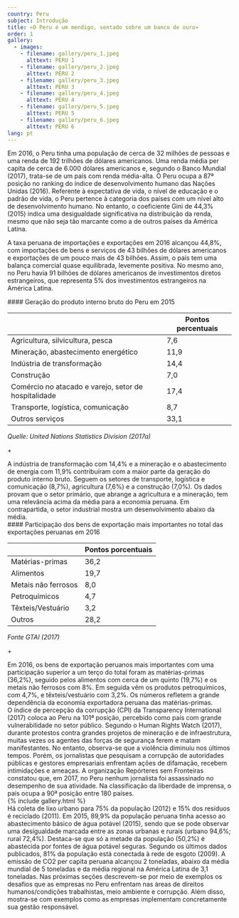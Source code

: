 ```yaml
---
country: Peru
subject: Introdução
title: «O Peru é um mendigo, sentado sobre um banco de ouro»
order: 1
gallery:
  - images:
    - filename: gallery/peru_1.jpeg
      alttext: PERU 1
    - filename: gallery/peru_2.jpeg
      alttext: PERU 2
    - filename: gallery/peru_3.jpeg
      alttext: PERU 3
    - filename: gallery/peru_4.jpeg
      alttext: PERU 4
    - filename: gallery/peru_5.jpeg
      alttext: PERU 5
    - filename: gallery/peru_6.jpeg
      alttext: PERU 6
lang: pt
---
```

<!-- Text mit Sidestory rechts -->
<div class="has-sidestories-right grid" markdown="1">

<div class="content" markdown="1">
Em 2016, o Peru tinha uma população de cerca de 32 milhões de pessoas e uma renda de 192 trilhões de dólares americanos. Uma renda média per capita de cerca de 6.000 dólares americanos e, segundo o Banco Mundial (2017), trata-se de um país com renda média-alta. O Peru ocupa a 87ª posição no ranking do índice de desenvolvimento humano das Nações Unidas (2016). Referente à expectativa de vida, o nível de educação e o padrão de vida, o Peru pertence à categoria dos países com um nível alto de desenvolvimento humano. No entanto, o coeficiente Gini de 44,3% (2015) indica uma desigualdade significativa na distribuição da renda, mesmo que não seja tão marcante como a de outros países da América Latina.

A taxa peruana de importações e exportações em 2016 alcançou 44,8%, com importações de bens e serviços de 43 bilhões de dólares americanos e exportações de um pouco mais de 43 bilhões. Assim, o país tem uma balança comercial quase equilibrada, levemente positiva. No mesmo ano, no Peru havia 91 bilhões de dólares americanos de investimentos diretos estrangeiros, que representa 5% dos investimentos estrangeiros na América Latina.
</div>

<div class="sidestory sidestory-right" markdown="1">
#### Geração do produto interno bruto do Peru em 2015

 &nbsp; | Pontos percentuais
 --- | ---
 Agricultura, silvicultura, pesca | 7,6
 Mineração, abastecimento energético | 11,9
 Indústria de transformação | 14,4
 Construção | 7,0
 Comércio no atacado e varejo, setor de hospitalidade | 17,4
 Transporte, logística, comunicação | 8,7
 Outros serviços | 33,1

_Quelle: United Nations Statistics Division (2017a)_
<p class="sidestory-toggle"><span>+</span></p>
</div>

<div class="overlay sidestory-right-content content">
<div class="ss-content" markdown="1">
A indústria de transformação com 14,4% e a mineração e o abastecimento de energia com 11,9% contribuíram com a maior parte da geração do produto interno bruto. Seguem os setores de transporte, logística e comunicação (8,7%), agricultura (7,6%) e a construção (7,0%). Os dados provam que o setor primário, que abrange a agricultura e a mineração, tem uma relevância acima da média para a economia peruana. Em contrapartida, o setor industrial mostra um desenvolvimento abaixo da média.
</div>
</div>

</div>


<!-- Text mit Sidestory links -->
<div class="has-sidestories-left grid" markdown="1">

<div class="sidestory sidestory-left" markdown="1">
#### Participação dos bens de exportação mais importantes no total das exportações peruanas em 2016

 &nbsp; | Pontos porcentuais
--- | ---
Matérias-primas | 36,2
Alimentos | 19,7
Metais não ferrosos | 8,0
Petroquímicos | 4,7
Têxteis/Vestuário | 3,2
Outros | 28,2

_Fonte GTAI (2017)_

<p class="sidestory-toggle"><span>+</span></p>
</div>

<div class="overlay sidestory-left-content content">
<div class="ss-content" markdown="1">
Em 2016, os bens de exportação peruanos mais importantes com uma participação superior a um terço do total foram as matérias-primas (36,2%), seguido pelos alimentos com cerca de um quinto (19,7%) e os metais não ferrosos com 8%. Em seguida vêm os produtos petroquímicos, com 4,7%, e têxteis/vestuário com 3,2%. Os números refletem a grande dependência da economia exportadora peruana das matérias-primas.
</div>
</div>

<div class="content" markdown="1">
O índice de percepção da corrupção (CPI) da Transparency International (2017) coloca ao Peru na 101ª posição, percebido como país com grande vulnerabilidade no setor público. Segundo o Human Rights Watch (2017), durante protestos contra grandes projetos de mineração e de infraestrutura, muitas vezes os agentes das forças de segurança ferem e matam manifestantes. No entanto, observa-se que a violência diminuiu nos últimos tempos. Porém, os jornalistas que pesquisam a corrupção de autoridades públicas e gestores empresariais enfrentam ações de difamação, recebem intimidações e ameaças. A organização Repórteres sem Fronteiras constatou que, em 2017, no Peru nenhum jornalista foi assassinado no desempenho de sua atividade. Na classificação da liberdade de imprensa, o país ocupa a 90ª posição entre 180 países.
</div>

</div>


<div class="media-wrapper">
{% include gallery.html %}
</div>

<div class="content" markdown="1">
Há coleta de lixo urbano para 75% da população (2012) e 15% dos resíduos é reciclado (2011). Em 2015, 89,9% da população peruana tinha acesso ao abastecimento básico de água potável (2015), sendo que se pode observar uma desigualdade marcada entre as zonas urbanas e rurais (urbano 94,6%; rural 72,4%). Destaca-se que só a metade da população (50,2%) é abastecida por fontes de água potável seguras. Segundo os últimos dados publicados, 81% da população está conectada à rede de esgoto (2009). A emissão de CO2 per capita peruana alcançou 2 toneladas, abaixo da média mundial de 5 toneladas e da média regional na América Latina de 3,1 toneladas. Nas próximas seções descrevem-se por meio de exemplos os desafios que as empresas no Peru enfrentam nas áreas de direitos humanos/condições trabalhistas, meio ambiente e corrupção. Além disso, mostra-se com exemplos como as empresas implementam concretamente sua gestão responsável.
</div>
